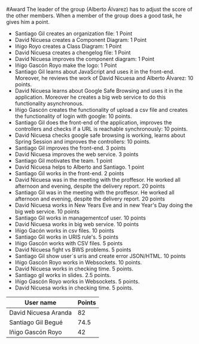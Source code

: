 #Award 
The leader of the group (Alberto Álvarez) has to adjust the score of the other members. When a member of the group does a good task, he gives him a point.

* Santiago Gil creates an organization file: 1 Point
* David Nicuesa creates a Component Diagram: 1 Point
* Iñigo Royo creates a Class Diagram: 1 Point
* David Nicuesa creates a chengelog file: 1 Point
* David Nicuesa improves the component diagram: 1 Point
* Iñigo Gascón Royo make the logo: 1 Point
* Santiago Gil learns about JavaScript and uses it in the front-end. Moreover, he reviews the work of David Nicuesa and Alberto        Álvarez: 10 points.
* David Nicuesa learns about Google Safe Browsing and uses it in the application. Moreover he creates a big web service to do this functionality asynchronous.
* Iñigo Gascón creates the functionality of upload a csv file and creates the functionality of login with google: 10 points.
* Santiago Gil does the front-end of the application, improves the controllers and checks if a URL is reachable synchronously: 10 points.
* David Nicuesa checks google safe browsing is working, learns about Spring Session and improves the controllers: 10 points.
* Santiago Gil improves the front-end. 3 points
* David Nicuesa improves the web service. 3 points
* Santiago Gil motivates the team. 1 point
* David Nicuesa helps to Alberto and Santiago. 1 point
* Santiago Gil works in the front-end. 2 points
* David Nicuesa was in the meeting with the proffesor. He worked all afternoon and evening, despite the delivery report. 20 points
* Santiago Gil was in the meeting with the proffesor. He worked all afternoon and evening, despite the delivery report. 20 points
* David Nicuesa works in New Years Eve and in new Year's Day doing the big web service. 10 points
* Santiago Gil works in managementcof user. 10 points
* David Nicuesa works in big web service. 10 points
* Iñigo Gacón works in csv files. 10 points
* Santiago Gil works in URIS rule's. 5 points
* Iñigo Gascón works with CSV files. 5 points
* David Nicuesa fight vs BWS problems. 5 points
* Santiago Gil show user´s uris and create error JSON/HTML. 10 points
* Iñigo Gascón Royo works in Websockets. 10 points.
* David Nicuesa works in checking time. 5 points.
* Santiago gil works in slides. 2.5 points.
* Iñigo Gascón Royo works in Websockets. 5 points.
* David Nicuesa works in checking time. 5 points. 

User name            | Points
---------------------|-------
David Nicuesa Aranda | 82
Santiago Gil Begué   | 74.5
Iñigo Gascón Royo    | 42

